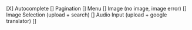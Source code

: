 [X] Autocomplete
[] Pagination
[] Menu
[] Image (no image, image error)
[] Image Selection (upload + search)
[] Audio Input (upload + google translator)
[] 